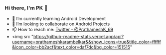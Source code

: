 ### Hi there, I'm PK 👋


- 🌱 I’m currently learning Android Development
- 👯 I’m looking to collaborate on Android Projects
- 📫 How to reach me: [Twitter - @PrathameshK_69](https://twitter.com/PrathameshK_69)
- <img src "https://github-readme-stats.vercel.app/api?username=prathameshkarambelkar&&show_icons=true&title_color=ffffff&icon_color=bb2acf&text_color=daf7dc&bg_color=151515"

 
